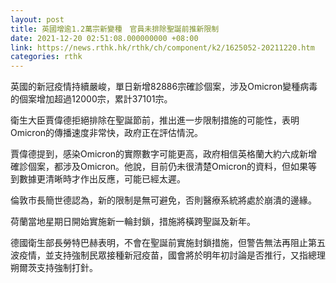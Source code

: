 ```yaml
---
layout: post
title: 英國增逾1.2萬宗新變種　官員未排除聖誕前推新限制
date: 2021-12-20 02:51:08.000000000 +08:00
link: https://news.rthk.hk/rthk/ch/component/k2/1625052-20211220.htm
categories: rthk
---
```


英國的新冠疫情持續嚴峻，單日新增82886宗確診個案，涉及Omicron變種病毒的個案增加超過12000宗，累計37101宗。

衛生大臣賈偉德拒絕排除在聖誕節前，推出進一步限制措施的可能性，表明Omicron的傳播速度非常快，政府正在評估情況。

賈偉德提到，感染Omicron的實際數字可能更高，政府相信英格蘭大約六成新增確診個案，都涉及Omicron。他說，目前仍未很清楚Omicron的資料，但如果等到數據更清晰時才作出反應，可能已經太遲。

倫敦市長簡世德認為，新的限制是無可避免，否則醫療系統將處於崩潰的邊緣。

荷蘭當地星期日開始實施新一輪封鎖，措施將橫跨聖誕及新年。

德國衛生部長勞特巴赫表明，不會在聖誕前實施封鎖措施，但警告無法再阻止第五波疫情，並支持強制民眾接種新冠疫苗，國會將於明年初討論是否推行，又指總理朔爾茨支持強制打針。
